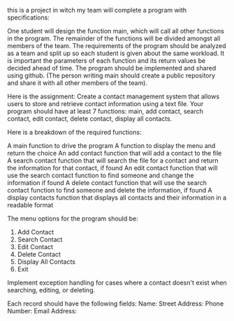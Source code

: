 this is a project in witch my team will complete a program with specifications:

One student will design the function main, which will call all other functions in the program.  The remainder of the functions will be divided amongst all members of the team.
The requirements of the program should be analyzed as a team and split up so each student is given about the same workload.
It is important the parameters of each function and its return values be decided ahead of time.
The program should be implemented and shared using github. (The person writing main should create a public repository and share it with all other members of the team).

Here is the assignment:  Create a contact management system that allows users to store and retrieve contact information using a text file. Your program should have at least 7 functions: main, add contact, search contact, edit contact, delete contact, display all contacts.

Here is a breakdown of the required functions:

A main function to drive the program
A function to display the menu and return the choice
An add contact function that will add a contact to the file
A search contact function that will search the file for a contact and return the information for that contact, if found
An edit contact function that will use the search contact function to find someone and change the information if found
A delete contact function that will use the search contact function to find someone and delete the information, if found
A display contacts function that displays all contacts and their information in a readable format

The menu options for the program should be:

1. Add Contact
2. Search Contact
3. Edit Contact
4. Delete Contact
5. Display All Contacts
6. Exit

Implement exception handling for cases where a contact doesn't exist when searching, editing, or deleting.

Each record should have the following fields:
Name:
Street Address:
Phone Number:
Email Address:
